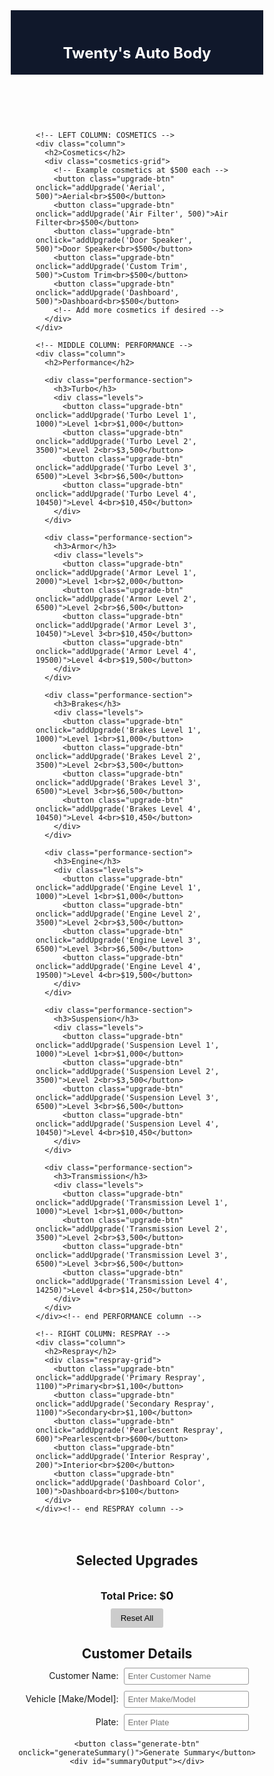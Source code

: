 <!DOCTYPE html>
<html lang="en">
<head>
  <meta charset="UTF-8">
  <!-- Removed any mention of "twentys.github.io" -->
  <title>Auto Body Shop</title>
  <style>
    /* BASIC RESET */
    * {
      margin: 0;
      padding: 0;
      box-sizing: border-box;
    }

    /* PAGE BACKGROUND */
    body {
      font-family: Arial, sans-serif;
      background-color: #f0f3f9; /* Light grayish background */
      color: #000;
    }

    /* TOP HEADER BAR */
    header {
      background-color: #10182b; /* Dark navy bar at top */
      padding: 20px;
      text-align: center;
    }
    header h1 {
      color: #fff;
      font-size: 24px;
    }

    /* MAIN WRAPPER FOR COLUMNS */
    .columns-container {
      display: flex;
      justify-content: space-around;
      align-items: flex-start;
      padding: 20px 40px;
      gap: 20px; /* space between columns */
    }

    /* COLUMN STYLES */
    .column {
      background-color: #fff;
      border: 1px solid #ccc;
      border-radius: 5px;
      padding: 15px;
      min-width: 250px;
    }
    .column h2 {
      text-align: center;
      margin-bottom: 10px;
      font-size: 1.2rem;
    }

    /* COSMETICS GRID (left column) */
    .cosmetics-grid {
      display: grid;
      grid-template-columns: repeat(3, 1fr);
      gap: 10px;
    }

    /* PERFORMANCE GRID (center column) */
    .performance-section {
      margin-bottom: 20px;
    }
    .performance-section h3 {
      text-align: center;
      margin-bottom: 8px;
      font-size: 1rem;
    }
    .levels {
      display: grid;
      grid-template-columns: repeat(4, 1fr);
      gap: 5px;
    }

    /* RESPRAY GRID (right column) */
    .respray-grid {
      display: grid;
      grid-template-columns: 1fr;
      gap: 10px;
    }

    /* BUTTON STYLES */
    .upgrade-btn {
      background-color: #e3e9f2;
      border: 1px solid #ccc;
      border-radius: 3px;
      padding: 8px;
      text-align: center;
      cursor: pointer;
      font-size: 0.85rem;
      transition: background 0.3s;
    }
    .upgrade-btn:hover {
      background-color: #d1d8e2;
    }

    /* SELECTED UPGRADES & TOTAL (centered under Performance column) */
    #selected-upgrades-container {
      text-align: center;
      margin-top: 20px;
      margin-bottom: 20px;
    }
    #selected-upgrades {
      list-style: none;
      margin: 10px auto;
      padding-left: 0;
      max-width: 500px;
      max-height: 150px;
      overflow-y: auto;
    }
    #selected-upgrades li {
      background-color: #e3e9f2;
      margin: 5px 0;
      padding: 5px;
      border-radius: 3px;
      cursor: pointer;
    }
    #selected-upgrades li:hover {
      background-color: #d1d8e2;
    }
    #total-price {
      font-weight: bold;
      color: #000;
      font-size: 1.1rem;
    }
    .reset-btn {
      margin-top: 10px;
      padding: 8px 16px;
      background: #ccc;
      border: none;
      border-radius: 3px;
      cursor: pointer;
    }
    .reset-btn:hover {
      background: #bbb;
    }

    /* CUSTOMER FORM & SUMMARY */
    .form-section {
      text-align: center;
      margin-bottom: 20px;
    }
    .form-row {
      margin: 10px 0;
    }
    .form-row label {
      display: inline-block;
      width: 150px;
      text-align: right;
      margin-right: 5px;
    }
    .form-row input {
      width: 200px;
      padding: 5px;
      border: 1px solid #999;
      border-radius: 3px;
    }
    .generate-btn {
      margin-top: 10px;
      padding: 8px 16px;
      background: #007bff;
      border: none;
      border-radius: 3px;
      cursor: pointer;
      color: #fff;
      font-size: 1rem;
    }
    .generate-btn:hover {
      background: #0056c1;
    }
    #summaryOutput {
      margin: 15px auto 0;
      background-color: #e3e9f2;
      padding: 10px;
      border-radius: 5px;
      border: 1px solid #ccc;
      max-width: 500px;
      text-align: left;
      white-space: pre-wrap;
    }
  </style>
</head>
<body>

  <header>
    <!-- Removed any mention of "twentys.github.io" -->
    <h1>Twenty's Auto Body</h1>
  </header>

  <!-- 3-COLUMN LAYOUT -->
  <div class="columns-container">

    <!-- LEFT COLUMN: COSMETICS -->
    <div class="column">
      <h2>Cosmetics</h2>
      <div class="cosmetics-grid">
        <!-- Example cosmetics at $500 each -->
        <button class="upgrade-btn" onclick="addUpgrade('Aerial', 500)">Aerial<br>$500</button>
        <button class="upgrade-btn" onclick="addUpgrade('Air Filter', 500)">Air Filter<br>$500</button>
        <button class="upgrade-btn" onclick="addUpgrade('Door Speaker', 500)">Door Speaker<br>$500</button>
        <button class="upgrade-btn" onclick="addUpgrade('Custom Trim', 500)">Custom Trim<br>$500</button>
        <button class="upgrade-btn" onclick="addUpgrade('Dashboard', 500)">Dashboard<br>$500</button>
        <!-- Add more cosmetics if desired -->
      </div>
    </div>

    <!-- MIDDLE COLUMN: PERFORMANCE -->
    <div class="column">
      <h2>Performance</h2>

      <div class="performance-section">
        <h3>Turbo</h3>
        <div class="levels">
          <button class="upgrade-btn" onclick="addUpgrade('Turbo Level 1', 1000)">Level 1<br>$1,000</button>
          <button class="upgrade-btn" onclick="addUpgrade('Turbo Level 2', 3500)">Level 2<br>$3,500</button>
          <button class="upgrade-btn" onclick="addUpgrade('Turbo Level 3', 6500)">Level 3<br>$6,500</button>
          <button class="upgrade-btn" onclick="addUpgrade('Turbo Level 4', 10450)">Level 4<br>$10,450</button>
        </div>
      </div>

      <div class="performance-section">
        <h3>Armor</h3>
        <div class="levels">
          <button class="upgrade-btn" onclick="addUpgrade('Armor Level 1', 2000)">Level 1<br>$2,000</button>
          <button class="upgrade-btn" onclick="addUpgrade('Armor Level 2', 6500)">Level 2<br>$6,500</button>
          <button class="upgrade-btn" onclick="addUpgrade('Armor Level 3', 10450)">Level 3<br>$10,450</button>
          <button class="upgrade-btn" onclick="addUpgrade('Armor Level 4', 19500)">Level 4<br>$19,500</button>
        </div>
      </div>

      <div class="performance-section">
        <h3>Brakes</h3>
        <div class="levels">
          <button class="upgrade-btn" onclick="addUpgrade('Brakes Level 1', 1000)">Level 1<br>$1,000</button>
          <button class="upgrade-btn" onclick="addUpgrade('Brakes Level 2', 3500)">Level 2<br>$3,500</button>
          <button class="upgrade-btn" onclick="addUpgrade('Brakes Level 3', 6500)">Level 3<br>$6,500</button>
          <button class="upgrade-btn" onclick="addUpgrade('Brakes Level 4', 10450)">Level 4<br>$10,450</button>
        </div>
      </div>

      <div class="performance-section">
        <h3>Engine</h3>
        <div class="levels">
          <button class="upgrade-btn" onclick="addUpgrade('Engine Level 1', 1000)">Level 1<br>$1,000</button>
          <button class="upgrade-btn" onclick="addUpgrade('Engine Level 2', 3500)">Level 2<br>$3,500</button>
          <button class="upgrade-btn" onclick="addUpgrade('Engine Level 3', 6500)">Level 3<br>$6,500</button>
          <button class="upgrade-btn" onclick="addUpgrade('Engine Level 4', 19500)">Level 4<br>$19,500</button>
        </div>
      </div>

      <div class="performance-section">
        <h3>Suspension</h3>
        <div class="levels">
          <button class="upgrade-btn" onclick="addUpgrade('Suspension Level 1', 1000)">Level 1<br>$1,000</button>
          <button class="upgrade-btn" onclick="addUpgrade('Suspension Level 2', 3500)">Level 2<br>$3,500</button>
          <button class="upgrade-btn" onclick="addUpgrade('Suspension Level 3', 6500)">Level 3<br>$6,500</button>
          <button class="upgrade-btn" onclick="addUpgrade('Suspension Level 4', 10450)">Level 4<br>$10,450</button>
        </div>
      </div>

      <div class="performance-section">
        <h3>Transmission</h3>
        <div class="levels">
          <button class="upgrade-btn" onclick="addUpgrade('Transmission Level 1', 1000)">Level 1<br>$1,000</button>
          <button class="upgrade-btn" onclick="addUpgrade('Transmission Level 2', 3500)">Level 2<br>$3,500</button>
          <button class="upgrade-btn" onclick="addUpgrade('Transmission Level 3', 6500)">Level 3<br>$6,500</button>
          <button class="upgrade-btn" onclick="addUpgrade('Transmission Level 4', 14250)">Level 4<br>$14,250</button>
        </div>
      </div>
    </div><!-- end PERFORMANCE column -->

    <!-- RIGHT COLUMN: RESPRAY -->
    <div class="column">
      <h2>Respray</h2>
      <div class="respray-grid">
        <button class="upgrade-btn" onclick="addUpgrade('Primary Respray', 1100)">Primary<br>$1,100</button>
        <button class="upgrade-btn" onclick="addUpgrade('Secondary Respray', 1100)">Secondary<br>$1,100</button>
        <button class="upgrade-btn" onclick="addUpgrade('Pearlescent Respray', 600)">Pearlescent<br>$600</button>
        <button class="upgrade-btn" onclick="addUpgrade('Interior Respray', 200)">Interior<br>$200</button>
        <button class="upgrade-btn" onclick="addUpgrade('Dashboard Color', 100)">Dashboard<br>$100</button>
      </div>
    </div><!-- end RESPRAY column -->
  </div><!-- end columns-container -->

  <!-- SELECTED UPGRADES & TOTAL (centered) -->
  <div id="selected-upgrades-container">
    <h2>Selected Upgrades</h2>
    <ul id="selected-upgrades"></ul>
    <h3>Total Price: $<span id="total-price">0</span></h3>
    <button class="reset-btn" onclick="resetUpgrades()">Reset All</button>
  </div>

  <!-- CUSTOMER FORM & SUMMARY -->
  <div class="form-section">
    <h2>Customer Details</h2>
    <div class="form-row">
      <label for="customerName">Customer Name:</label>
      <input type="text" id="customerName" placeholder="Enter Customer Name" />
    </div>
    <div class="form-row">
      <label for="vehicle">Vehicle [Make/Model]:</label>
      <input type="text" id="vehicle" placeholder="Enter Make/Model" />
    </div>
    <div class="form-row">
      <label for="plate">Plate:</label>
      <input type="text" id="plate" placeholder="Enter Plate" />
    </div>

    <button class="generate-btn" onclick="generateSummary()">Generate Summary</button>
    <div id="summaryOutput"></div>
  </div>

  <script>
    let total = 0;
    let upgrades = [];

    function addUpgrade(name, price) {
      upgrades.push({ name, price });
      total += price;
      renderUpgrades();
    }

    function renderUpgrades() {
      const upgradesList = document.getElementById('selected-upgrades');
      upgradesList.innerHTML = '';

      upgrades.forEach((upgrade, index) => {
        const li = document.createElement('li');
        li.textContent = `${upgrade.name} - $${upgrade.price}`;
        li.addEventListener('click', () => removeUpgrade(index));
        upgradesList.appendChild(li);
      });

      document.getElementById('total-price').textContent = total;
    }

    function removeUpgrade(index) {
      total -= upgrades[index].price;
      upgrades.splice(index, 1);
      renderUpgrades();
    }

    function resetUpgrades() {
      total = 0;
      upgrades = [];
      renderUpgrades();
    }

    function generateSummary() {
      const name = document.getElementById('customerName').value || "N/A";
      const vehicle = document.getElementById('vehicle').value || "N/A";
      const plate = document.getElementById('plate').value || "N/A";
      const upgradesPurchased = upgrades.map(u => u.name).join(', ') || "None";

      const summary =
`Customer Name: ${name}
Vehicle | [Make/Model]: ${vehicle}
Plate: ${plate}
Upgrades Purchased: ${upgradesPurchased}
Price Charged: $${total}
SHOP: Twenty's`;

      document.getElementById('summaryOutput').textContent = summary;
    }
  </script>

</body>
</html>
